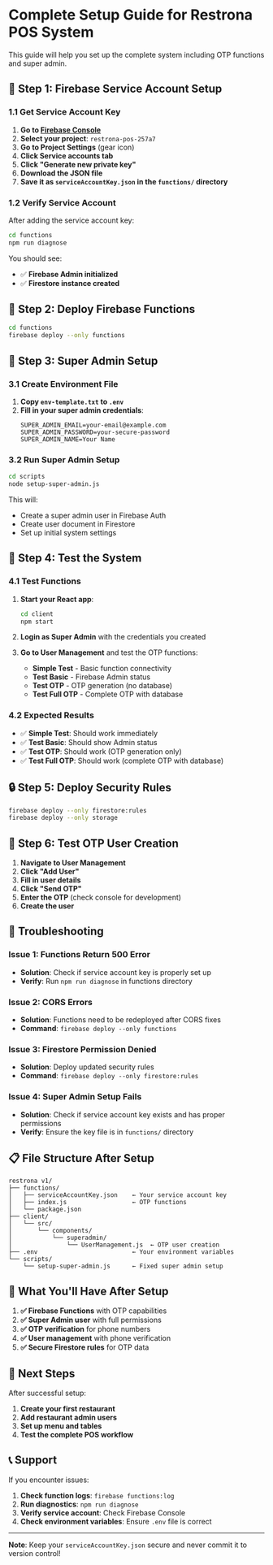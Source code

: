# Complete Setup Guide for Restrona POS System

This guide will help you set up the complete system including OTP functions and super admin.

## 🚀 **Step 1: Firebase Service Account Setup**

### 1.1 Get Service Account Key

1. **Go to [Firebase Console](https://console.firebase.google.com/)**
2. **Select your project**: `restrona-pos-257a7`
3. **Go to Project Settings** (gear icon)
4. **Click Service accounts tab**
5. **Click "Generate new private key"**
6. **Download the JSON file**
7. **Save it as `serviceAccountKey.json` in the `functions/` directory**

### 1.2 Verify Service Account

After adding the service account key:

```bash
cd functions
npm run diagnose
```

You should see:
- ✅ **Firebase Admin initialized**
- ✅ **Firestore instance created**

## 🔧 **Step 2: Deploy Firebase Functions**

```bash
cd functions
firebase deploy --only functions
```

## 👑 **Step 3: Super Admin Setup**

### 3.1 Create Environment File

1. **Copy `env-template.txt` to `.env`**
2. **Fill in your super admin credentials**:
   ```env
   SUPER_ADMIN_EMAIL=your-email@example.com
   SUPER_ADMIN_PASSWORD=your-secure-password
   SUPER_ADMIN_NAME=Your Name
   ```

### 3.2 Run Super Admin Setup

```bash
cd scripts
node setup-super-admin.js
```

This will:
- Create a super admin user in Firebase Auth
- Create user document in Firestore
- Set up initial system settings

## 🧪 **Step 4: Test the System**

### 4.1 Test Functions

1. **Start your React app**:
   ```bash
   cd client
   npm start
   ```

2. **Login as Super Admin** with the credentials you created

3. **Go to User Management** and test the OTP functions:
   - **Simple Test** - Basic function connectivity
   - **Test Basic** - Firebase Admin status
   - **Test OTP** - OTP generation (no database)
   - **Test Full OTP** - Complete OTP with database

### 4.2 Expected Results

- ✅ **Simple Test**: Should work immediately
- ✅ **Test Basic**: Should show Admin status
- ✅ **Test OTP**: Should work (OTP generation only)
- ✅ **Test Full OTP**: Should work (complete OTP with database)

## 🔒 **Step 5: Deploy Security Rules**

```bash
firebase deploy --only firestore:rules
firebase deploy --only storage
```

## 📱 **Step 6: Test OTP User Creation**

1. **Navigate to User Management**
2. **Click "Add User"**
3. **Fill in user details**
4. **Click "Send OTP"**
5. **Enter the OTP** (check console for development)
6. **Create the user**

## 🚨 **Troubleshooting**

### Issue 1: Functions Return 500 Error
- **Solution**: Check if service account key is properly set up
- **Verify**: Run `npm run diagnose` in functions directory

### Issue 2: CORS Errors
- **Solution**: Functions need to be redeployed after CORS fixes
- **Command**: `firebase deploy --only functions`

### Issue 3: Firestore Permission Denied
- **Solution**: Deploy updated security rules
- **Command**: `firebase deploy --only firestore:rules`

### Issue 4: Super Admin Setup Fails
- **Solution**: Check if service account key exists and has proper permissions
- **Verify**: Ensure the key file is in `functions/` directory

## 📋 **File Structure After Setup**

```
restrona v1/
├── functions/
│   ├── serviceAccountKey.json    ← Your service account key
│   ├── index.js                  ← OTP functions
│   └── package.json
├── client/
│   └── src/
│       └── components/
│           └── superadmin/
│               └── UserManagement.js  ← OTP user creation
├── .env                          ← Your environment variables
└── scripts/
    └── setup-super-admin.js      ← Fixed super admin setup
```

## 🎯 **What You'll Have After Setup**

1. **✅ Firebase Functions** with OTP capabilities
2. **✅ Super Admin user** with full permissions
3. **✅ OTP verification** for phone numbers
4. **✅ User management** with phone verification
5. **✅ Secure Firestore rules** for OTP data

## 🔄 **Next Steps**

After successful setup:
1. **Create your first restaurant**
2. **Add restaurant admin users**
3. **Set up menu and tables**
4. **Test the complete POS workflow**

## 📞 **Support**

If you encounter issues:
1. **Check function logs**: `firebase functions:log`
2. **Run diagnostics**: `npm run diagnose`
3. **Verify service account**: Check Firebase Console
4. **Check environment variables**: Ensure `.env` file is correct

---

**Note**: Keep your `serviceAccountKey.json` secure and never commit it to version control!
